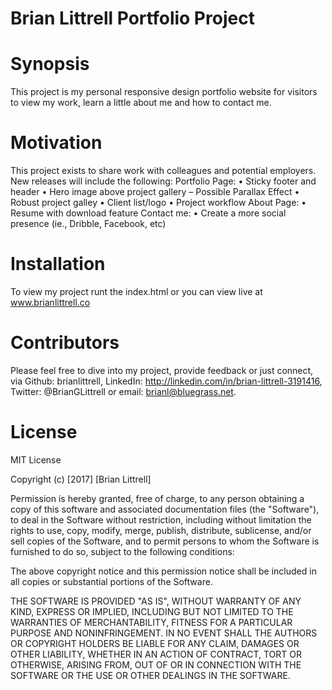 # Brian Littrell Portfolio Project

# Synopsis

This project is my personal responsive design portfolio website for visitors to view my work, learn a little about me and how to contact me.

# Motivation

This project exists to share work with colleagues and potential employers. New releases will include the following:
Portfolio Page:
•	Sticky footer and header
•	Hero image above project gallery – Possible Parallax Effect
•	Robust project galley
•	Client list/logo
•	Project workflow
About Page:
•	Resume with download feature
Contact me:
•	Create a more social presence (ie., Dribble, Facebook, etc)

# Installation

To view my project runt the index.html or you can view live at www.brianlittrell.co

# Contributors

Please feel free to dive into my project, provide feedback or just connect, via Github: brianlittrell, LinkedIn: http://linkedin.com/in/brian-littrell-3191416, Twitter: @BrianGLittrell or email: brianl@bluegrass.net.

# License

MIT License

Copyright (c) [2017] [Brian Littrell]

Permission is hereby granted, free of charge, to any person obtaining a copy
of this software and associated documentation files (the "Software"), to deal
in the Software without restriction, including without limitation the rights
to use, copy, modify, merge, publish, distribute, sublicense, and/or sell
copies of the Software, and to permit persons to whom the Software is
furnished to do so, subject to the following conditions:

The above copyright notice and this permission notice shall be included in all
copies or substantial portions of the Software.

THE SOFTWARE IS PROVIDED "AS IS", WITHOUT WARRANTY OF ANY KIND, EXPRESS OR
IMPLIED, INCLUDING BUT NOT LIMITED TO THE WARRANTIES OF MERCHANTABILITY,
FITNESS FOR A PARTICULAR PURPOSE AND NONINFRINGEMENT. IN NO EVENT SHALL THE
AUTHORS OR COPYRIGHT HOLDERS BE LIABLE FOR ANY CLAIM, DAMAGES OR OTHER
LIABILITY, WHETHER IN AN ACTION OF CONTRACT, TORT OR OTHERWISE, ARISING FROM,
OUT OF OR IN CONNECTION WITH THE SOFTWARE OR THE USE OR OTHER DEALINGS IN THE
SOFTWARE.
